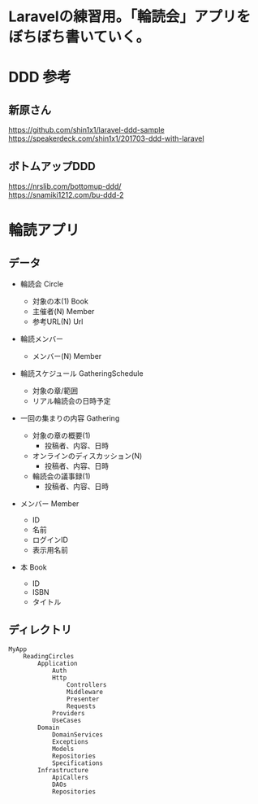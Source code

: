 # Laravelの練習用。「輪読会」アプリをぼちぼち書いていく。

# DDD 参考
## 新原さん
https://github.com/shin1x1/laravel-ddd-sample  
https://speakerdeck.com/shin1x1/201703-ddd-with-laravel  
## ボトムアップDDD
https://nrslib.com/bottomup-ddd/  
https://snamiki1212.com/bu-ddd-2  

# 輪読アプリ
##  データ
- 輪読会 Circle
    - 対象の本(1) Book
    - 主催者(N) Member
    - 参考URL(N) Url
- 輪読メンバー
    - メンバー(N) Member
- 輪読スケジュール GatheringSchedule
    - 対象の章/範囲
    - リアル輪読会の日時予定
- 一回の集まりの内容 Gathering
    - 対象の章の概要(1)
        - 投稿者、内容、日時
    - オンラインのディスカッション(N)
        - 投稿者、内容、日時
    - 輪読会の議事録(1)
        - 投稿者、内容、日時

- メンバー Member
    - ID
    - 名前
    - ログインID
    - 表示用名前

- 本 Book
    - ID
    - ISBN
    - タイトル

## ディレクトリ

```
MyApp
    ReadingCircles
        Application
            Auth
            Http
                Controllers
                Middleware
                Presenter
                Requests
            Providers
            UseCases
        Domain
            DomainServices
            Exceptions
            Models
            Repositories
            Specifications
        Infrastructure
            ApiCallers
            DAOs
            Repositories
```
